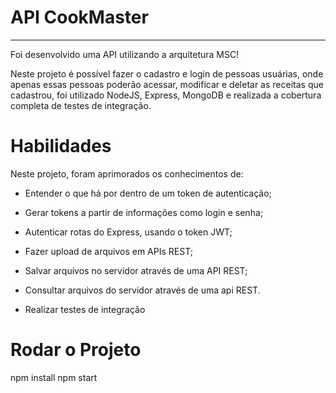 # API CookMaster
---
Foi desenvolvido uma API utilizando a arquitetura MSC!

Neste projeto é possível fazer o cadastro e login de pessoas usuárias, onde apenas essas pessoas poderão acessar, modificar e deletar as receitas que cadastrou, foi utilizado NodeJS, Express, MongoDB e realizada a cobertura completa de testes de integração.
# Habilidades

Neste projeto, foram aprimorados os conhecimentos de:

- Entender o que há por dentro de um token de autenticação;

- Gerar tokens a partir de informações como login e senha;

- Autenticar rotas do Express, usando o token JWT;

- Fazer upload de arquivos em APIs REST;

- Salvar arquivos no servidor através de uma API REST;

- Consultar arquivos do servidor através de uma api REST.

- Realizar testes de integração

# Rodar o Projeto

npm install
npm start